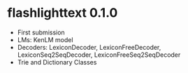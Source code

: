 # flashlighttext 0.1.0

* First submission
* LMs: KenLM model
* Decoders: LexiconDecoder, LexiconFreeDecoder, LexiconSeq2SeqDecoder, LexiconFreeSeq2SeqDecoder
* Trie and Dictionary Classes
